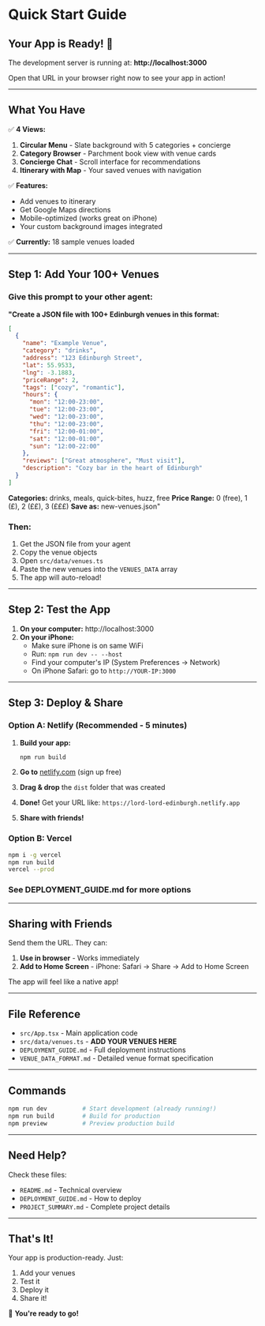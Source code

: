 # Quick Start Guide

## Your App is Ready! 🎉

The development server is running at: **http://localhost:3000**

Open that URL in your browser right now to see your app in action!

---

## What You Have

✅ **4 Views:**
1. **Circular Menu** - Slate background with 5 categories + concierge
2. **Category Browser** - Parchment book view with venue cards
3. **Concierge Chat** - Scroll interface for recommendations
4. **Itinerary with Map** - Your saved venues with navigation

✅ **Features:**
- Add venues to itinerary
- Get Google Maps directions
- Mobile-optimized (works great on iPhone)
- Your custom background images integrated

✅ **Currently:** 18 sample venues loaded

---

## Step 1: Add Your 100+ Venues

### Give this prompt to your other agent:

**"Create a JSON file with 100+ Edinburgh venues in this format:**

```json
[
  {
    "name": "Example Venue",
    "category": "drinks",
    "address": "123 Edinburgh Street",
    "lat": 55.9533,
    "lng": -3.1883,
    "priceRange": 2,
    "tags": ["cozy", "romantic"],
    "hours": {
      "mon": "12:00-23:00",
      "tue": "12:00-23:00",
      "wed": "12:00-23:00",
      "thu": "12:00-23:00",
      "fri": "12:00-01:00",
      "sat": "12:00-01:00",
      "sun": "12:00-22:00"
    },
    "reviews": ["Great atmosphere", "Must visit"],
    "description": "Cozy bar in the heart of Edinburgh"
  }
]
```

**Categories:** drinks, meals, quick-bites, huzz, free
**Price Range:** 0 (free), 1 (£), 2 (££), 3 (£££)
**Save as:** new-venues.json"

### Then:
1. Get the JSON file from your agent
2. Copy the venue objects
3. Open `src/data/venues.ts`
4. Paste the new venues into the `VENUES_DATA` array
5. The app will auto-reload!

---

## Step 2: Test the App

1. **On your computer:** http://localhost:3000
2. **On your iPhone:**
   - Make sure iPhone is on same WiFi
   - Run: `npm run dev -- --host`
   - Find your computer's IP (System Preferences → Network)
   - On iPhone Safari: go to `http://YOUR-IP:3000`

---

## Step 3: Deploy & Share

### Option A: Netlify (Recommended - 5 minutes)

1. **Build your app:**
   ```bash
   npm run build
   ```

2. **Go to** [netlify.com](https://netlify.com) (sign up free)

3. **Drag & drop** the `dist` folder that was created

4. **Done!** Get your URL like: `https://lord-lord-edinburgh.netlify.app`

5. **Share with friends!**

### Option B: Vercel

```bash
npm i -g vercel
npm run build
vercel --prod
```

### See DEPLOYMENT_GUIDE.md for more options

---

## Sharing with Friends

Send them the URL. They can:

1. **Use in browser** - Works immediately
2. **Add to Home Screen** - iPhone: Safari → Share → Add to Home Screen

The app will feel like a native app!

---

## File Reference

- `src/App.tsx` - Main application code
- `src/data/venues.ts` - **ADD YOUR VENUES HERE**
- `DEPLOYMENT_GUIDE.md` - Full deployment instructions
- `VENUE_DATA_FORMAT.md` - Detailed venue format specification

---

## Commands

```bash
npm run dev          # Start development (already running!)
npm run build        # Build for production
npm preview          # Preview production build
```

---

## Need Help?

Check these files:
- `README.md` - Technical overview
- `DEPLOYMENT_GUIDE.md` - How to deploy
- `PROJECT_SUMMARY.md` - Complete project details

---

## That's It!

Your app is production-ready. Just:
1. Add your venues
2. Test it
3. Deploy it
4. Share it!

🎉 **You're ready to go!**
